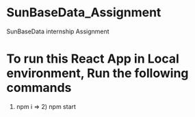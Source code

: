 # SunBaseData_Assignment
SunBaseData internship Assignment
# To run this React App in Local environment, Run the following commands
1) npm i => 2) npm start

